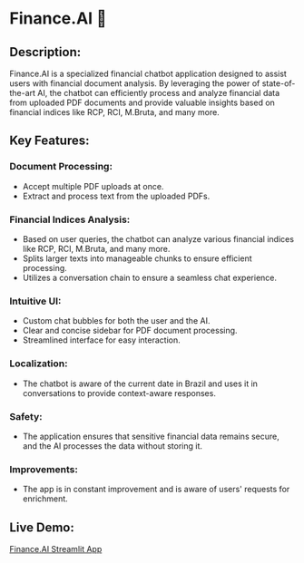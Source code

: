 # Finance.AI :brain:

## Description:
Finance.AI is a specialized financial chatbot application designed to assist users with financial document analysis. By leveraging the power of state-of-the-art AI, the chatbot can efficiently process and analyze financial data from uploaded PDF documents and provide valuable insights based on financial indices like RCP, RCI, M.Bruta, and many more.

## Key Features:

### Document Processing:
- Accept multiple PDF uploads at once.
- Extract and process text from the uploaded PDFs.

### Financial Indices Analysis:
- Based on user queries, the chatbot can analyze various financial indices like RCP, RCI, M.Bruta, and many more.
- Splits larger texts into manageable chunks to ensure efficient processing.
- Utilizes a conversation chain to ensure a seamless chat experience.

### Intuitive UI:
- Custom chat bubbles for both the user and the AI.
- Clear and concise sidebar for PDF document processing.
- Streamlined interface for easy interaction.

### Localization:
- The chatbot is aware of the current date in Brazil and uses it in conversations to provide context-aware responses.

### Safety:
- The application ensures that sensitive financial data remains secure, and the AI processes the data without storing it.

### Improvements:
- The app is in constant improvement and is aware of users' requests for enrichment.
  
## Live Demo:
[Finance.AI Streamlit App](https://finance-ai-qna-stramlit.app)
